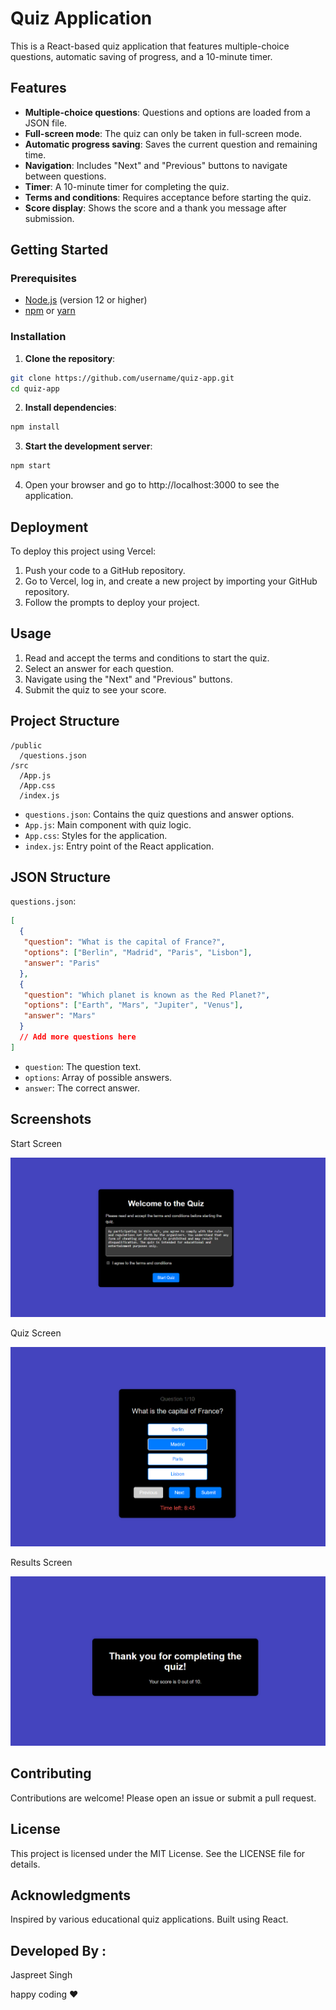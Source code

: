 # Quiz Application

This is a React-based quiz application that features multiple-choice questions, automatic saving of progress, and a 10-minute timer.

## Features

- **Multiple-choice questions**: Questions and options are loaded from a JSON file.
- **Full-screen mode**: The quiz can only be taken in full-screen mode.
- **Automatic progress saving**: Saves the current question and remaining time.
- **Navigation**: Includes "Next" and "Previous" buttons to navigate between questions.
- **Timer**: A 10-minute timer for completing the quiz.
- **Terms and conditions**: Requires acceptance before starting the quiz.
- **Score display**: Shows the score and a thank you message after submission.

## Getting Started

### Prerequisites

- [Node.js](https://nodejs.org/) (version 12 or higher)
- [npm](https://www.npmjs.com/) or [yarn](https://yarnpkg.com/)

### Installation

1. **Clone the repository**:

  ```sh
  git clone https://github.com/username/quiz-app.git
  cd quiz-app
  ```

2. **Install dependencies**:

  ```sh
  npm install
  ```

3. **Start the development server**:

  ```sh
  npm start
  ```

4. Open your browser and go to http://localhost:3000 to see the application.

## Deployment

To deploy this project using Vercel:

1. Push your code to a GitHub repository.
2. Go to Vercel, log in, and create a new project by importing your GitHub repository.
3. Follow the prompts to deploy your project.

## Usage

1. Read and accept the terms and conditions to start the quiz.
2. Select an answer for each question.
3. Navigate using the "Next" and "Previous" buttons.
4. Submit the quiz to see your score.

## Project Structure

```
/public
  /questions.json
/src
  /App.js
  /App.css
  /index.js
```

- `questions.json`: Contains the quiz questions and answer options.
- `App.js`: Main component with quiz logic.
- `App.css`: Styles for the application.
- `index.js`: Entry point of the React application.

## JSON Structure

`questions.json`:

```json
[
  {
   "question": "What is the capital of France?",
   "options": ["Berlin", "Madrid", "Paris", "Lisbon"],
   "answer": "Paris"
  },
  {
   "question": "Which planet is known as the Red Planet?",
   "options": ["Earth", "Mars", "Jupiter", "Venus"],
   "answer": "Mars"
  }
  // Add more questions here
]
```

- `question`: The question text.
- `options`: Array of possible answers.
- `answer`: The correct answer.

## Screenshots

Start Screen

![Start Screen](./src/assets/start.png)

Quiz Screen

![Quiz Screen](./src/assets/quiz.png)

Results Screen

![Results Screen](./src/assets/score.png)

## Contributing

Contributions are welcome! Please open an issue or submit a pull request.

## License

This project is licensed under the MIT License. See the LICENSE file for details.

## Acknowledgments

Inspired by various educational quiz applications.
Built using React.


## Developed By :
  Jaspreet Singh

 happy coding ❤️

